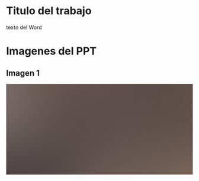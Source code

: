 # Titulo del trabajo

texto del Word

# Imagenes del PPT
## Imagen 1
![Imagen 1](/images/pic01.jpg "Wireframe 1")